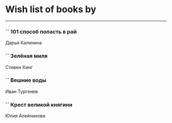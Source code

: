 # Wish list of books by [](https://ok.ru/profile/536771522733)
---

### `` 101 способ попасть в рай
Дарья Калинина

### `` Зелёная миля
Стивен Кинг

### `` Вешние воды
Иван Тургенев

### `` Крест великой княгини
Юлия Алейникова


